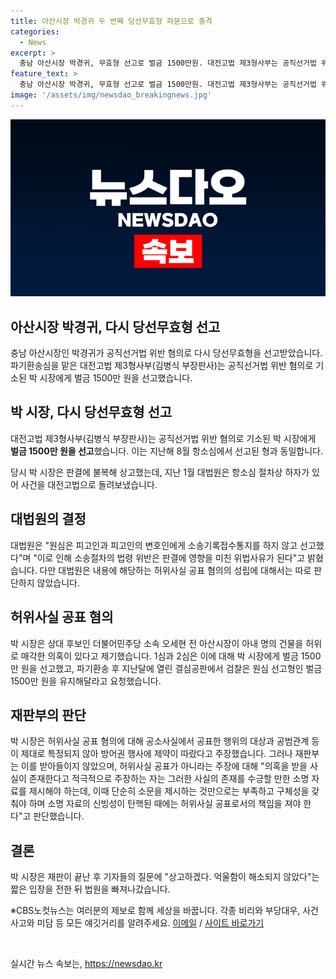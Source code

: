 ```yaml
---
title: 아산시장 박경귀 두 번째 당선무효형 파문으로 충격
categories:
  - News
excerpt: >
  충남 아산시장 박경귀, 무효형 선고로 벌금 1500만원. 대전고법 제3형사부는 공직선거법 위반 혐의로 박 시장에 벌금을 부과했다. 대법원은 허위사실 공표 혐의에 대한 판단은 내리지 않았으며, 박 시장은 이에 대해 상고 의사를 밝히고 법원을 빠져나갔다. ※CBS노컷뉴스는 제보를 기다립니다. (150자)
feature_text: >
  충남 아산시장 박경귀, 무효형 선고로 벌금 1500만원. 대전고법 제3형사부는 공직선거법 위반 혐의로 박 시장에 벌금을 부과했다. 대법원은 허위사실 공표 혐의에 대한 판단은 내리지 않았으며, 박 시장은 이에 대해 상고 의사를 밝히고 법원을 빠져나갔다. ※CBS노컷뉴스는 제보를 기다립니다. (150자)
image: '/assets/img/newsdao_breakingnews.jpg'
---
```


<p><img src="/assets/img/newsdao_breakingnews.jpg" alt="pcversion 속보" /></p>

<h2>아산시장 박경귀, 다시 당선무효형 선고</h2>

<p data-ke-size="size16">충남 아산시장인 박경귀가 공직선거법 위반 혐의로 다시 당선무효형을 선고받았습니다. 파기환송심을 맡은 대전고법 제3형사부(김병식 부장판사)는 공직선거법 위반 혐의로 기소된 박 시장에게 벌금 1500만 원을 선고했습니다.</p>

<h2 data-ke-size="size26">박 시장, 다시 당선무효형 선고</h2>

<p data-ke-size="size16">대전고법 제3형사부(김병식 부장판사)는 공직선거법 위반 혐의로 기소된 박 시장에게 <b>벌금 1500만 원을 선고</b>했습니다. 이는 지난해 8월 항소심에서 선고된 형과 동일합니다.</p>

<p data-ke-size="size16">당시 박 시장은 판결에 불복해 상고했는데, 지난 1월 대법원은 항소심 절차상 하자가 있어 사건을 대전고법으로 돌려보냈습니다.</p>

<h2 data-ke-size="size26">대법원의 결정</h2>

<p data-ke-size="size16">대법원은 "원심은 피고인과 피고인의 변호인에게 소송기록접수통지를 하지 않고 선고했다"며 "이로 인해 소송절차의 법령 위반은 판결에 영향을 미친 위법사유가 된다"고 밝혔습니다. 다만 대법원은 내용에 해당하는 허위사실 공표 혐의의 성립에 대해서는 따로 판단하지 않았습니다.</p>

<h2 data-ke-size="size26">허위사실 공표 혐의</h2>

<p data-ke-size="size16">박 시장은 상대 후보인 더불어민주당 소속 오세현 전 아산시장이 아내 명의 건물을 허위로 매각한 의혹이 있다고 제기했습니다. 1심과 2심은 이에 대해 박 시장에게 벌금 1500만 원을 선고했고, 파기환송 후 지난달에 열린 결심공판에서 검찰은 원심 선고형인 벌금 1500만 원을 유지해달라고 요청했습니다.</p>

<h2 data-ke-size="size26">재판부의 판단</h2>

<p data-ke-size="size16">박 시장은 허위사실 공표 혐의에 대해 공소사실에서 공표한 행위의 대상과 공범관계 등이 제대로 특정되지 않아 방어권 행사에 제약이 따랐다고 주장했습니다. 그러나 재판부는 이를 받아들이지 않았으며, 허위사실 공표가 아니라는 주장에 대해 "의혹을 받을 사실이 존재한다고 적극적으로 주장하는 자는 그러한 사실의 존재를 수긍할 만한 소명 자료를 제시해야 하는데, 이때 단순히 소문을 제시하는 것만으로는 부족하고 구체성을 갖춰야 하며 소명 자료의 신빙성이 탄핵된 때에는 허위사실 공표로서의 책임을 져야 한다"고 판단했습니다.</p>

<h2 data-ke-size="size26">결론</h2>

<p data-ke-size="size16">박 시장은 재판이 끝난 후 기자들의 질문에 "상고하겠다. 억울함이 해소되지 않았다"는 짧은 입장을 전한 뒤 법원을 빠져나갔습니다.</p>

<p data-ke-size="size16">※CBS노컷뉴스는 여러분의 제보로 함께 세상을 바꿉니다. 각종 비리와 부당대우, 사건사고와 미담 등 모든 얘깃거리를 알려주세요. <a href="mailto:jebo@cbs.co.kr">이메일</a> / <a href="https://url.kr/b71afn">사이트 바로가기</a></p>

<p data-ke-size="size16">&nbsp;</p>
실시간 뉴스 속보는, <a href="https://newsdao.kr" rel="dofollow">https://newsdao.kr</a>


